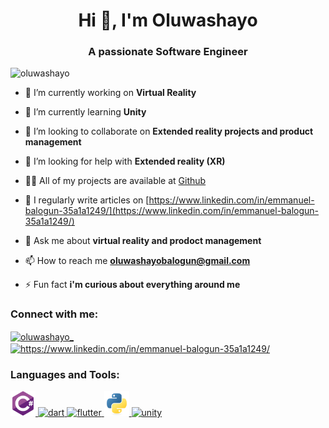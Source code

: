 <h1 align="center">Hi 👋, I'm Oluwashayo</h1>
<h3 align="center">A passionate Software Engineer</h3>

<p align="left"> <img src="https://komarev.com/ghpvc/?username=oluwashayo&label=Profile%20views&color=0e75b6&style=flat" alt="oluwashayo" /> </p>

- 🔭 I’m currently working on **Virtual Reality**

- 🌱 I’m currently learning **Unity**

- 👯 I’m looking to collaborate on **Extended reality projects and product management**

- 🤝 I’m looking for help with **Extended reality (XR)**

- 👨‍💻 All of my projects are available at [Github](Github)

- 📝 I regularly write articles on [https://www.linkedin.com/in/emmanuel-balogun-35a1a1249/](https://www.linkedin.com/in/emmanuel-balogun-35a1a1249/)

- 💬 Ask me about **virtual reality and prodoct management**

- 📫 How to reach me **oluwashayobalogun@gmail.com**

- ⚡ Fun fact **i'm curious about everything around me**

<h3 align="left">Connect with me:</h3>
<p align="left">
<a href="https://twitter.com/oluwashayo_" target="blank"><img align="center" src="https://raw.githubusercontent.com/rahuldkjain/github-profile-readme-generator/master/src/images/icons/Social/twitter.svg" alt="oluwashayo_" height="30" width="40" /></a>
<a href="https://linkedin.com/in/https://www.linkedin.com/in/emmanuel-balogun-35a1a1249/" target="blank"><img align="center" src="https://raw.githubusercontent.com/rahuldkjain/github-profile-readme-generator/master/src/images/icons/Social/linked-in-alt.svg" alt="https://www.linkedin.com/in/emmanuel-balogun-35a1a1249/" height="30" width="40" /></a>
</p>

<h3 align="left">Languages and Tools:</h3>
<p align="left"> <a href="https://www.w3schools.com/cs/" target="_blank" rel="noreferrer"> <img src="https://raw.githubusercontent.com/devicons/devicon/master/icons/csharp/csharp-original.svg" alt="csharp" width="40" height="40"/> </a> <a href="https://dart.dev" target="_blank" rel="noreferrer"> <img src="https://www.vectorlogo.zone/logos/dartlang/dartlang-icon.svg" alt="dart" width="40" height="40"/> </a> <a href="https://flutter.dev" target="_blank" rel="noreferrer"> <img src="https://www.vectorlogo.zone/logos/flutterio/flutterio-icon.svg" alt="flutter" width="40" height="40"/> </a> <a href="https://www.python.org" target="_blank" rel="noreferrer"> <img src="https://raw.githubusercontent.com/devicons/devicon/master/icons/python/python-original.svg" alt="python" width="40" height="40"/> </a> <a href="https://unity.com/" target="_blank" rel="noreferrer"> <img src="https://www.vectorlogo.zone/logos/unity3d/unity3d-icon.svg" alt="unity" width="40" height="40"/> </a> </p>
